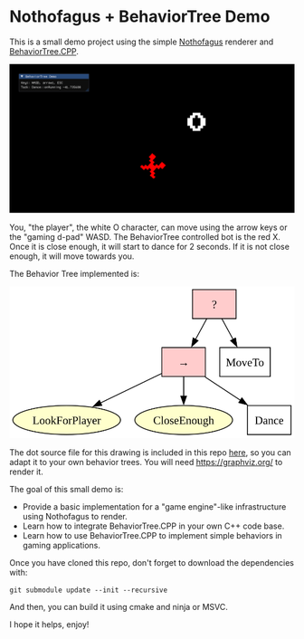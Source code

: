 # Nothofagus + BehaviorTree Demo

This is a small demo project using the simple [Nothofagus](https://github.com/dantros/nothofagus) renderer and [BehaviorTree.CPP](https://www.behaviortree.dev/).

![screenshot](non_code/screenshot.png "screenshot")

You, "the player", the white O character, can move using the arrow keys or the "gaming d-pad" WASD. The BehaviorTree controlled bot is the red X. Once it is close enough, it will start to dance for 2 seconds. If it is not close enough, it will move towards you.

The Behavior Tree implemented is:

![BehaviorTree](non_code/smart_follower_behavior_tree.svg "BehaviorTree")

The dot source file for this drawing is included in this repo [here](non_code/smart_follower_behavior_tree.dot), so you can adapt it to your own behavior trees. You will need https://graphviz.org/ to render it.

The goal of this small demo is:
- Provide a basic implementation for a "game engine"-like infrastructure using Nothofagus to render.
- Learn how to integrate BehaviorTree.CPP in your own C++ code base.
- Learn how to use BehaviorTree.CPP to implement simple behaviors in gaming applications.

Once you have cloned this repo, don't forget to download the dependencies with:
```
git submodule update --init --recursive
```
And then, you can build it using cmake and ninja or MSVC.

I hope it helps, enjoy!